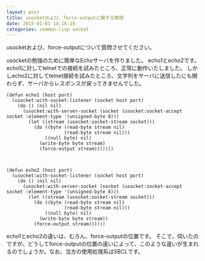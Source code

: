 ```yaml
---
layout: post
title: usocketおよび、force-outputに関する質問
date: 2015-01-01 14:16:19
categories: common-lisp socket
---
```

<p>usocketおよび、force-outputについて質問させてください。</p>

<p>usocketの勉強のために簡単なEchoサーバを作りました。
echo1とecho2です。
echo1に対してtelnetでの接続を試みたところ、正常に動作いたしました。
しかしecho2に対してtelnet接続を試みたところ、文字列をサーバに送信したにも関わらず、サーバからレスポンスが戻ってきませんでした。</p>

<pre><code>(defun echo1 (host port)
  (usocket:with-socket-listener (socket host port)
    (do () (nil nil)
      (usocket:with-server-socket (socket (usocket:socket-accept socket :element-type '(unsigned-byte 8)))
        (let ((stream (usocket:socket-stream socket)))
          (do ((byte (read-byte stream nil)
                     (read-byte stream nil)))
              ((null byte) nil)
            (write-byte byte stream)
            (force-output stream)))))))



(defun echo2 (host port)
  (usocket:with-socket-listener (socket host port)
    (do () (nil nil)
      (usocket:with-server-socket (socket (usocket:socket-accept socket :element-type '(unsigned-byte 8)))
        (let ((stream (usocket:socket-stream socket)))
          (do ((byte (read-byte stream nil)
                     (read-byte stream nil)))
              ((null byte) nil)
            (write-byte byte stream))
          (force-output stream))))))
</code></pre>

<p>echo1とecho2の違いは、むろん、force-outputの位置です。
そこで、伺いたのですが、どうしてforce-outputの位置の違いによって、このような違いが生まれるのでしょうか。なお、当方の使用処理系はSBCLです。</p>
